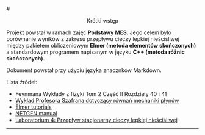 #<p align="center">Krótki wstęp</p>
Projekt powstał w ramach zajęć **Podstawy MES**. Jego celem było porównanie wyników z zakresu przepływu cieczy lepkiej nieściśliwej między pakietem obliczeniowym **Elmer (metoda elementów skończonych)** a standardowym programem napisanym w języku **C++ (metoda różnic skończonych)**.  
  
Dokument powstał przy użyciu języka znacznków Markdown.
  
Lista źródeł:  
* Feynmana Wykłady z fizyki Tom 2 Część II Rozdziały 40 i 41
* [Wykład Profesora Szafrana dotyczący równań mechaniki płynów](http://home.agh.edu.pl/~bszafran/imn11/plyw.pdf)
* [Elmer tutorials](http://web.csc.fi/english/csc/courses/archive/material/svali2011/0530Mon/ElmerTutorials)
* [NETGEN manual](https://www.math.uzh.ch/compmath/fileadmin/user/stas/compmath/Abschlussarbeiten/Arnold_Noam/myManual.pdf)
* [Laboratorium 4: Przepływ stacjonarny cieczy lepkiej nieściśliwej](http://home.agh.edu.pl/~dzebrow/lab/Zadanie4wtorek.pdf)
***

